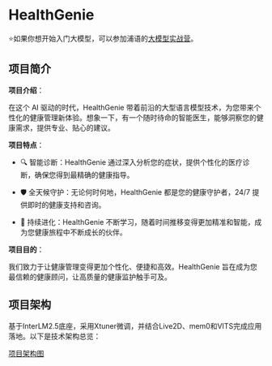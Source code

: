# HealthGenie

 ⭐如果你想开始入门大模型，可以参加浦语的[大模型实战营](https://github.com/InternLM/Tutorial)。

## 项目简介

**项目介绍**：

在这个 AI 驱动的时代，HealthGenie 带着前沿的大型语言模型技术，为您带来个性化的健康管理新体验。想象一下，有一个随时待命的智能医生，能够洞察您的健康需求，提供专业、贴心的建议。

**项目特点**：

- 🔍 智能诊断：HealthGenie 通过深入分析您的症状，提供个性化的医疗诊断，确保您得到最精确的健康指导。

- 🛡️ 全天候守护：无论何时何地，HealthGenie 都是您的健康守护者，24/7 提供即时的健康支持和咨询。

- 🌱 持续进化：HealthGenie 不断学习，随着时间推移变得更加精准和智能，成为您健康旅程中不断成长的伙伴。

**项目目的**：

我们致力于让健康管理变得更加个性化、便捷和高效。HealthGenie 旨在成为您最信赖的健康顾问，让高质量的健康监护触手可及。

## 项目架构

基于InterLM2.5底座，采用Xtuner微调，并结合Live2D、mem0和VITS完成应用落地。以下是技术架构总览：

[项目架构图](./asserts/pipeline.png)

